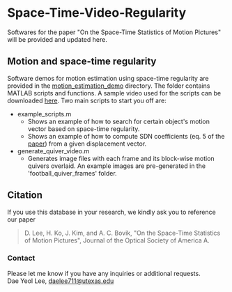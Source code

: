 # Space-Time-Video-Regularity
Softwares for the paper "On the Space-Time Statistics of Motion Pictures" will be provided and updated here.

## Motion and space-time regularity
Software demos for motion estimation using space-time regularity are provided in the [motion_estimation_demo](/motion_estimation_demo) directory. The folder contains MATLAB scripts and functions. A sample video used for the scripts can be downloaded [here](https://utexas.box.com/shared/static/b21jy5y92oknewmcq0p0wqdgyv7qmbe6.yuv). Two main scripts to start you off are:  
* example_scripts.m  
  - Shows an example of  how to search for certain object's motion vector based on space-time regularity. 
  - Shows an example of how to compute SDN coefficients (eq. 5 of the [paper](https://arxiv.org/ftp/arxiv/papers/2101/2101.12516.pdf)) from a given displacement vector.   
* generate_quiver_video.m  
  - Generates image files with each frame and its block-wise motion quivers overlaid. An example images are pre-generated in the 'football_quiver_frames' folder.
  
## Citation
If you use this database in your research, we kindly ask you to reference our paper

>D. Lee, H. Ko, J. Kim, and A. C. Bovik, "On the Space-Time Statistics of Motion Pictures", Journal of the Optical Society of America A. 


### Contact
Please let me know if you have any inquiries or additional requests.   
Dae Yeol Lee, daelee711@utexas.edu